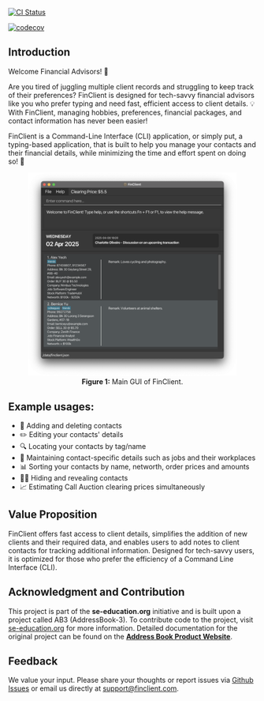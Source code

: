 [![CI Status](https://github.com/se-edu/addressbook-level3/workflows/Java%20CI/badge.svg)](https://github.com/se-edu/addressbook-level3/actions)

[![codecov](https://codecov.io/gh/AY2425S2-CS2103T-T11-4/tp/branch/master/graph/badge.svg?token=U0FNGKT3U8)](https://codecov.io/gh/AY2425S2-CS2103T-T11-4/tp)

## Introduction

Welcome Financial Advisors! 👋

Are you tired of juggling multiple client records and struggling to keep track of their preferences? FinClient is designed for tech-savvy financial advisors like you who prefer typing and need fast, efficient access to client details. 💡 With FinClient, managing hobbies, preferences, financial packages, and contact information has never been easier!

FinClient is a Command-Line Interface (CLI) application, or simply put, a typing-based application, that is built to help you manage your contacts and their financial details, while minimizing the time and effort spent on doing so! 🚀

<figure>
  <img src="images/main_ui.png" alt="main GUI" width="600px">
  <figcaption align="center"><strong>Figure 1:</strong> Main GUI of FinClient.</figcaption>
</figure>

## Example usages:
* 📇 Adding and deleting contacts
* ✏️ Editing your contacts' details
* 🔍 Locating your contacts by tag\/name
* 🏢 Maintaining contact-specific details such as jobs and their workplaces
* 📊 Sorting your contacts by name, networth, order prices and amounts
* 🕵️‍♂️ Hiding and revealing contacts
* 📈 Estimating Call Auction clearing prices simultaneously

## Value Proposition

FinClient offers fast access to client details, simplifies the addition of new clients and their required data, and enables users to add notes to client contacts for tracking additional information. Designed for tech-savvy users, it is optimized for those who prefer the efficiency of a Command Line Interface (CLI).

## Acknowledgment and Contribution
This project is part of the **se-education.org** initiative and is built upon a project called AB3 (AddressBook-3). To contribute code to the project, visit [se-education.org](https://se-education.org/#contributing-to-se-edu) for more information. Detailed documentation for the original project can be found on the **[Address Book Product Website](https://se-education.org/addressbook-level3)**.

## Feedback
We value your input. Please share your thoughts or report issues via [Github Issues](https://github.com/AY2425S2-CS2103T-T11-4/tp/issues) or email us directly at support@finclient.com.
